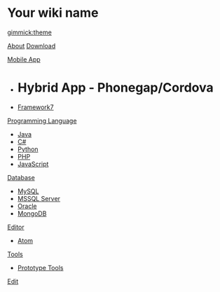 <!--
  -- Name of your wiki
  -- Do NOT remove the leading `#` character.
  -->

# Your wiki name


<!--
  -- Default theme
  -- (Read: http://dynalon.github.io/mdwiki/#!customizing.md#Theme_chooser)
  -->

[gimmick:theme](spacelab)


<!--
  -- Navigation
  -- (Read: http://dynalon.github.io/mdwiki/#!quickstart.md#Adding_a_navigation)
  -->

[About](pages/about.md)
[Download](pages/download.md)

[Mobile App]()

  * # Hybrid App - Phonegap/Cordova
  * [Framework7](pages/make-hybrid-app-with-framework7.md)

[Programming Language]()

  * [Java](pages/java.md)
  * [C#](pages/csharp.md)
  * [Python](pages/python.md)
  * [PHP](pages/php.md)
  * [JavaScript](pages/javascript.md)

[Database]()

  * [MySQL](pages/mysql.md)
  * [MSSQL Server](pages/mssql.md)
  * [Oracle](pages/oracle.md)
  * [MongoDB](pages/mongodb.md)

[Editor]()

  * [Atom](pages/atom-editor.md)

[Tools]()

  * [Prototype Tools](pages/prototype-tools.md)

[Edit](https://github.com/csbok/mdwiki-seed/tree/gh-pages/ll_CC/pages)  

<!-- A more complex navigation example: ----------------------------------------

[Menu Item 1]()

  * # SubMenu Heading 1
  * [SubMenu Item 1](pages/subitem1.md)
  * [SubMenu Item 2](pages/subitem2.md)
  - - - -
  * # SubMenu Heading 2
  * [SubMenu Item 3](pages/subitem3.md)
  - - - -
  * # SubMenu Heading 3
  * [SubMenu Item 3](pages/subitem3.md)

[Menu Item 2](pages/item2.md)

[Menu Item 3](pages/item3.md)

---------------------------------------------------------------------------- -->

<!--
  -- Change the Language
  -- Could be useful when there's more than one language wiki.
  -->

<!--
[Change the Language]()

  * [English (United States)](/en_US/)
  * [English (United Kingdom)](/en_GB/)
  * [Italian](/it/)
-->

<!--
  -- Let the user choose a theme
  -- (Read: http://dynalon.github.io/mdwiki/#!quickstart.md#Adding_a_navigation)
  -->

<!--
[gimmick:themechooser](Choose theme)
-->
